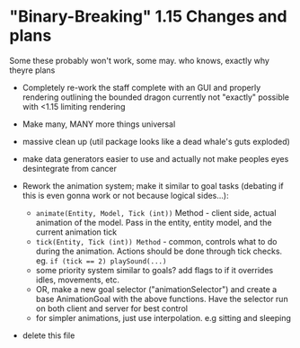 "Binary-Breaking" 1.15 Changes and plans
========================================
Some these probably won't work, some may. who knows, exactly why theyre plans
- Completely re-work the staff complete with an GUI and properly rendering outlining the bounded dragon
    currently not "exactly" possible with <1.15 limiting rendering
    
- Make many, MANY more things universal

- massive clean up (util package looks like a dead whale's guts exploded)

- make data generators easier to use and actually not make peoples eyes desintegrate from cancer

- Rework the animation system; make it similar to goal tasks (debating if this is even gonna work or not because logical sides...):
    * `animate(Entity, Model, Tick (int))` Method - client side, actual animation of the model. Pass in the entity, entity model, and the current animation tick
    * `tick(Entity, Tick (int)) Method` - common, controls what to do during the animation. Actions should be done through tick checks. eg. `if (tick == 2) playSound(...)`
    * some priority system similar to goals? add flags to if it overrides idles, movements, etc.
    * OR, make a new goal selector ("animationSelector") and create a base AnimationGoal with the above functions.
        Have the selector run on both client and server for best control
    * for simpler animations, just use interpolation. e.g sitting and sleeping
- delete this file